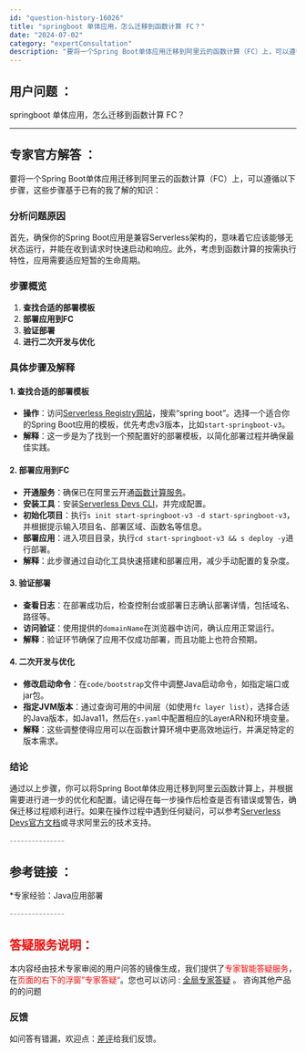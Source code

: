 ```yaml
---
id: "question-history-16026"
title: "springboot 单体应用，怎么迁移到函数计算 FC？"
date: "2024-07-02"
category: "expertConsultation"
description: "要将一个Spring Boot单体应用迁移到阿里云的函数计算（FC）上，可以遵循以下步骤，这些步骤基于已有的我了解的知识：### 分析问题原因首先，确保你的Spring Boot应用是兼容Serverless架构的，意味着它应该能够无状态运行，并能在收到请求时快速启动和响应。此外，考虑到函数计算的按"
---
```


## 用户问题 ： 
 springboot 单体应用，怎么迁移到函数计算 FC？  

---------------
## 专家官方解答 ：

要将一个Spring Boot单体应用迁移到阿里云的函数计算（FC）上，可以遵循以下步骤，这些步骤基于已有的我了解的知识：

### 分析问题原因
首先，确保你的Spring Boot应用是兼容Serverless架构的，意味着它应该能够无状态运行，并能在收到请求时快速启动和响应。此外，考虑到函数计算的按需执行特性，应用需要适应短暂的生命周期。

### 步骤概览
1. **查找合适的部署模板**
2. **部署应用到FC**
3. **验证部署**
4. **进行二次开发与优化**

### 具体步骤及解释

#### 1. 查找合适的部署模板
- **操作**：访问[Serverless Registry网站](http://www.devsapp.cn/application.html)，搜索“spring boot”。选择一个适合你的Spring Boot应用的模板，优先考虑v3版本，比如`start-springboot-v3`。
- **解释**：这一步是为了找到一个预配置好的部署模板，以简化部署过程并确保最佳实践。

#### 2. 部署应用到FC
- **开通服务**：确保已在阿里云开通[函数计算服务](https://www.aliyun.com/product/fc)。
- **安装工具**：安装[Serverless Devs CLI](https://www.serverless-devs.com/serverless-devs/install)，并完成配置。
- **初始化项目**：执行`s init start-springboot-v3 -d start-springboot-v3`，并根据提示输入项目名、部署区域、函数名等信息。
- **部署应用**：进入项目目录，执行`cd start-springboot-v3 && s deploy -y`进行部署。
- **解释**：此步骤通过自动化工具快速搭建和部署应用，减少手动配置的复杂度。

#### 3. 验证部署
- **查看日志**：在部署成功后，检查控制台或部署日志确认部署详情，包括域名、路径等。
- **访问验证**：使用提供的`domainName`在浏览器中访问，确认应用正常运行。
- **解释**：验证环节确保了应用不仅成功部署，而且功能上也符合预期。

#### 4. 二次开发与优化
- **修改启动命令**：在`code/bootstrap`文件中调整Java启动命令，如指定端口或jar包。
- **指定JVM版本**：通过查询可用的中间层（如使用`fc layer list`），选择合适的Java版本，如Java11，然后在`s.yaml`中配置相应的LayerARN和环境变量。
- **解释**：这些调整使得应用可以在函数计算环境中更高效地运行，并满足特定的版本需求。

### 结论
通过以上步骤，你可以将Spring Boot单体应用迁移到阿里云函数计算上，并根据需要进行进一步的优化和配置。请记得在每一步操作后检查是否有错误或警告，确保迁移过程顺利进行。如果在操作过程中遇到任何疑问，可以参考[Serverless Devs官方文档](https://docs.serverless-devs.com/)或寻求阿里云的技术支持。


<font color="#949494">---------------</font> 


## 参考链接 ：

*专家经验：Java应用部署 


 <font color="#949494">---------------</font> 
 


## <font color="#FF0000">答疑服务说明：</font> 

本内容经由技术专家审阅的用户问答的镜像生成，我们提供了<font color="#FF0000">专家智能答疑服务</font>，在<font color="#FF0000">页面的右下的浮窗”专家答疑“</font>。您也可以访问 : [全局专家答疑](https://answer.opensource.alibaba.com/docs/intro) 。 咨询其他产品的的问题

### 反馈
如问答有错漏，欢迎点：[差评](https://ai.nacos.io/user/feedbackByEnhancerGradePOJOID?enhancerGradePOJOId=16028)给我们反馈。
